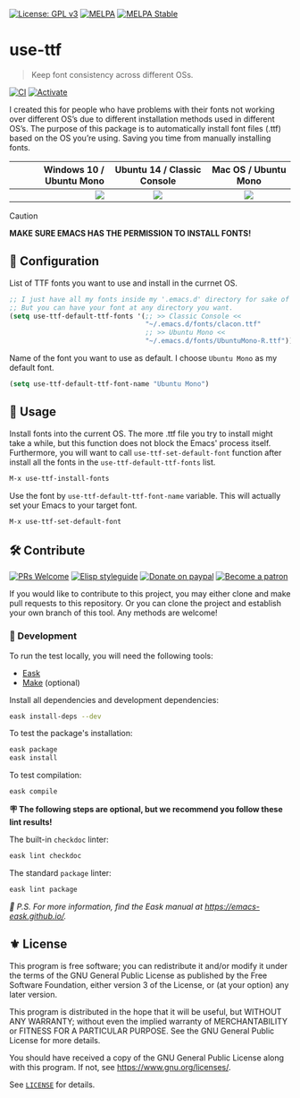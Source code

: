 [![License: GPL v3](https://img.shields.io/badge/License-GPL%20v3-blue.svg)](https://www.gnu.org/licenses/gpl-3.0)
[![MELPA](https://melpa.org/packages/use-ttf-badge.svg)](https://melpa.org/#/use-ttf)
[![MELPA Stable](https://stable.melpa.org/packages/use-ttf-badge.svg)](https://stable.melpa.org/#/use-ttf)

# use-ttf
> Keep font consistency across different OSs.

[![CI](https://github.com/jcs-elpa/use-ttf/actions/workflows/test.yml/badge.svg)](https://github.com/jcs-elpa/use-ttf/actions/workflows/test.yml)
[![Activate](https://github.com/jcs-elpa/use-ttf/actions/workflows/activate.yml/badge.svg)](https://github.com/jcs-elpa/use-ttf/actions/workflows/activate.yml)

I created this for people who have problems with their fonts not working
over different OS’s due to different installation methods used in different
OS’s. The purpose of this package is to automatically install font files (.ttf)
based on the OS you’re using. Saving you time from manually installing fonts.

| Windows 10 / Ubuntu Mono                  | Ubuntu 14 / Classic Console                      | Mac OS / Ubuntu Mono                      |
|------------------------------------------:|:------------------------------------------------:|:-----------------------------------------:|
|<img src="./etc/ubuntu-mono-on-win10.png"/>|<img src="./etc/classic-console-on-ubuntu14.png"/>|<img src="./etc/ubuntu-mono-on-maxos.png"/>|


> [!CAUTION]
>
> **MAKE SURE EMACS HAS THE PERMISSION TO INSTALL FONTS!**

## 📝 Configuration

List of TTF fonts you want to use and install in the currnet OS.
```el
;; I just have all my fonts inside my '.emacs.d' directory for sake of simplicity.
;; But you can have your font at any directory you want.
(setq use-ttf-default-ttf-fonts '(;; >> Classic Console <<
                                  "~/.emacs.d/fonts/clacon.ttf"
                                  ;; >> Ubuntu Mono <<
                                  "~/.emacs.d/fonts/UbuntuMono-R.ttf"))
```

Name of the font you want to use as default. I choose `Ubuntu Mono` as my
default font.
```el
(setq use-ttf-default-ttf-font-name "Ubuntu Mono")
```

## 🔧 Usage

Install fonts into the current OS. The more .ttf file you try to install might
take a while, but this function does not block the Emacs' process itself.
Furthermore, you will want to call `use-ttf-set-default-font` function after
install all the fonts in the `use-ttf-default-ttf-fonts` list.
```el
M-x use-ttf-install-fonts
```

Use the font by `use-ttf-default-ttf-font-name` variable. This will actually
set your Emacs to your target font.
```el
M-x use-ttf-set-default-font
```

## 🛠️ Contribute

[![PRs Welcome](https://img.shields.io/badge/PRs-welcome-brightgreen.svg)](http://makeapullrequest.com)
[![Elisp styleguide](https://img.shields.io/badge/elisp-style%20guide-purple)](https://github.com/bbatsov/emacs-lisp-style-guide)
[![Donate on paypal](https://img.shields.io/badge/paypal-donate-1?logo=paypal&color=blue)](https://www.paypal.me/jcs090218)
[![Become a patron](https://img.shields.io/badge/patreon-become%20a%20patron-orange.svg?logo=patreon)](https://www.patreon.com/jcs090218)

If you would like to contribute to this project, you may either
clone and make pull requests to this repository. Or you can
clone the project and establish your own branch of this tool.
Any methods are welcome!

### 🔬 Development

To run the test locally, you will need the following tools:

- [Eask](https://emacs-eask.github.io/)
- [Make](https://www.gnu.org/software/make/) (optional)

Install all dependencies and development dependencies:

```sh
eask install-deps --dev
```

To test the package's installation:

```sh
eask package
eask install
```

To test compilation:

```sh
eask compile
```

**🪧 The following steps are optional, but we recommend you follow these lint results!**

The built-in `checkdoc` linter:

```sh
eask lint checkdoc
```

The standard `package` linter:

```sh
eask lint package
```

*📝 P.S. For more information, find the Eask manual at https://emacs-eask.github.io/.*

## ⚜️ License

This program is free software; you can redistribute it and/or modify
it under the terms of the GNU General Public License as published by
the Free Software Foundation, either version 3 of the License, or
(at your option) any later version.

This program is distributed in the hope that it will be useful,
but WITHOUT ANY WARRANTY; without even the implied warranty of
MERCHANTABILITY or FITNESS FOR A PARTICULAR PURPOSE.  See the
GNU General Public License for more details.

You should have received a copy of the GNU General Public License
along with this program.  If not, see <https://www.gnu.org/licenses/>.

See [`LICENSE`](./LICENSE.txt) for details.

